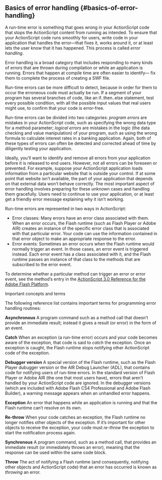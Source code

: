 ## Basics of error handling {#basics-of-error-handling}

A run-time error is something that goes wrong in your ActionScript code that stops the ActionScript content from running as intended. To ensure that your ActionScript code runs smoothly for users, write code in your application that handles the error—that fixes it, works around it, or at least lets the user know that it has happened. This process is called _error handling_.

Error handling is a broad category that includes responding to many kinds of errors that are thrown during compilation or while an application is running. Errors that happen at compile time are often easier to identify— fix them to complete the process of creating a SWF file.

Run-time errors can be more difficult to detect, because in order for them to occur the erroneous code must actually be run. If a segment of your program has several branches of code, like an if..then..else statement, test every possible condition, with all the possible input values that real users might use, to confirm that your code is error-free.

Run-time errors can be divided into two categories: _program errors_ are mistakes in your ActionScript code, such as specifying the wrong data type for a method parameter; _logical errors_ are mistakes in the logic (the data checking and value manipulation) of your program, such as using the wrong formula to calculate interest rates in a banking application. Again, both of these types of errors can often be detected and corrected ahead of time by diligently testing your application.

Ideally, you’ll want to identify and remove all errors from your application before it is released to end users. However, not all errors can be foreseen or prevented. For example, suppose your ActionScript application loads information from a particular website that is outside your control. If at some point that website isn’t available, the part of your application that depends on that external data won’t behave correctly. The most important aspect of error handling involves preparing for these unknown cases and handling them gracefully. Users need to continue to use your application, or at least get a friendly error message explaining why it isn’t working.

Run-time errors are represented in two ways in ActionScript:

*   Error classes: Many errors have an error class associated with them. When an error occurs, the Flash runtime (such as Flash Player or Adobe AIR) creates an instance of the specific error class that is associated with that particular error. Your code can use the information contained in that error object to make an appropriate response to the error.
*   Error events: Sometimes an error occurs when the Flash runtime would normally trigger an event. In those cases, an error event is triggered instead. Each error event has a class associated with it, and the Flash runtime passes an instance of that class to the methods that are subscribed to the error event.

To determine whether a particular method can trigger an error or error event, see the method’s entry in the [ActionScript 3.0 Reference for the Adobe Flash Platform](http://help.adobe.com/en_US/FlashPlatform/reference/actionscript/3/index.html).

Important concepts and terms

The following reference list contains important terms for programming error handling routines:

**Asynchronous** A program command such as a method call that doesn’t provide an immediate result; instead it gives a result (or error) in the form of an event.

**Catch** When an exception (a run-time error) occurs and your code becomes aware of the exception, that code is said to _catch_ the exception. Once an exception is caught, the Flash runtime stops notifying other ActionScript code of the exception.

**Debugger version** A special version of the Flash runtime, such as the Flash Player dubugger version or the AIR Debug Launcher (ADL), that contains code for notifying users of run-time errors. In the standard version of Flash Player or Adobe AIR (the one that most users have), errors that aren’t handled by your ActionScript code are ignored. In the debugger versions (which are included with Adobe Flash CS4 Professional and Adobe Flash Builder), a warning message appears when an unhandled error happens.

**Exception** An error that happens while an application is running and that the Flash runtime can’t resolve on its own.

**Re-throw** When your code catches an exception, the Flash runtime no longer notifies other objects of the exception. If it’s important for other objects to receive the exception, your code must _re-throw_ the exception to start the notification process again.

**Synchronous** A program command, such as a method call, that provides an immediate result (or immediately throws an error), meaning that the response can be used within the same code block.

**Throw** The act of notifying a Flash runtime (and consequently, notifying other objects and ActionScript code) that an error has occurred is known as _throwing_ an error.